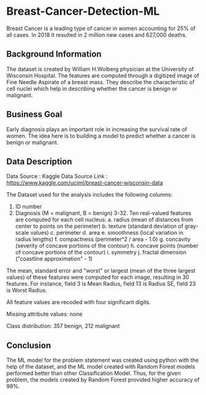 # Breast-Cancer-Detection-ML
Breast Cancer is a leading type of cancer in women accounting for 25% of all cases. In 2018 it resulted in 2 million new cases and 627,000 deaths.

## Background Information
The dataset is created by William H.Wolberg physician at the University of Wisconsin Hospital. The features are computed through a digitized image of Fine Needle Aspirate of a breast mass. They describe the characteristic of cell nuclei which help in describing whether the cancer is benign or malignant.

## Business Goal
Early diagnosis plays an important role in increasing the survival rate of women. The idea here is to building a model to predict whether a cancer is benign or malignant. 

## Data Description
Data Source : Kaggle
Data Source Link : https://www.kaggle.com/uciml/breast-cancer-wisconsin-data

The Dataset used for the analysis includes the following columns:
1. ID number 
2. Diagnosis (M = malignant, B = benign) 
3-32. Ten real-valued features are computed for each cell nucleus: 
a. radius (mean of distances from center to points on the perimeter) 
b. texture (standard deviation of gray-scale values) 
c. perimeter 
d. area 
e. smoothness (local variation in radius lengths) 
f. compactness (perimeter^2 / area - 1.0) 
g. concavity (severity of concave portions of the contour) 
h. concave points (number of concave portions of the contour) 
i. symmetry 
j. fractal dimension ("coastline approximation" - 1)

The mean, standard error and "worst" or largest (mean of the three
largest values) of these features were computed for each image,
resulting in 30 features. For instance, field 3 is Mean Radius, field
13 is Radius SE, field 23 is Worst Radius.

All feature values are recoded with four significant digits.

Missing attribute values: none

Class distribution: 357 benign, 212 malignant

## Conclusion
The ML model for the problem statement was created using python with the help of the dataset, and the ML model created with Random Forest models performed better than other Classification Model. Thus, for the given problem, the models created by Random Forest provided higher accuracy of 98%.
